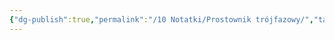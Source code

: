 ```yaml
---
{"dg-publish":true,"permalink":"/10 Notatki/Prostownik trójfazowy/","tags":["wiedza/zettel"]}
---
```


